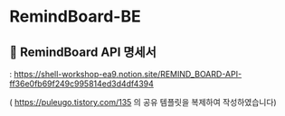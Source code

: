# RemindBoard-BE
:memo: RemindBoard API 명세서
---

: https://shell-workshop-ea9.notion.site/REMIND_BOARD-API-ff36e0fb69f249c995814ed3d4df4394

( https://puleugo.tistory.com/135 의 공유 템플릿을 복제하여 작성하였습니다)

